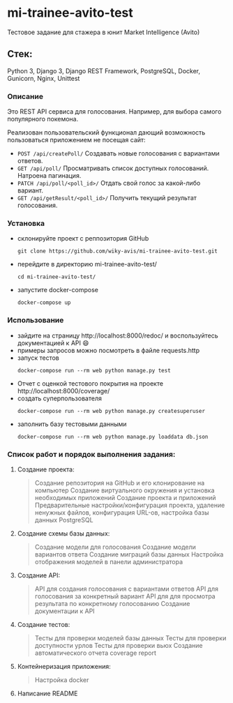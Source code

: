 # mi-trainee-avito-test
Тестовое задание для стажера в юнит Market Intelligence (Avito)

## Стек: 
Python 3, Django 3, Django REST Framework, PostgreSQL, Docker, Gunicorn, Nginx, Unittest

### Описание
Это REST API сервиса для голосования. Например, для выбора самого популярного покемона.

Реализован пользовательский функционал дающий возможность пользоваться приложением не посещая сайт:
*	`POST /api/createPoll/` Создавать новые голосования с вариантами ответов.
*	`GET /api/poll/` Просматривать список доступных голосований. Натроена пагинация.
*	`PATCH /api/poll/<poll_id>/` Отдать свой голос за какой-либо вариант.
*	`GET /api/getResult/<poll_id>/` Получить текущий результат голосования.

### Установка
- склонируйте проект с реппозитория GitHub
    ```
    git clone https://github.com/wiky-avis/mi-trainee-avito-test.git
    ```
- перейдите в директорию mi-trainee-avito-test/
    ```
    cd mi-trainee-avito-test/
    ```
- запустите docker-compose
    ```
    docker-compose up
    ```

### Использование
- зайдите на страницу http://localhost:8000/redoc/ 
и воспользуйтесь документацией к API :smile:
- примеры запросов можно посмотреть в файле requests.http
- запуск тестов
    ```
    docker-compose run --rm web python manage.py test
    ```
- Отчет с оценкой тестового покрытия на проекте http://localhost:8000/coverage/
- создать суперпользователя
    ```
    docker-compose run --rm web python manage.py createsuperuser
    ```
- заполнить базу тестовыми данными
    ```
    docker-compose run --rm web python manage.py loaddata db.json
    ```
    
### Список работ и порядок выполнения задания:
1. Создание проекта:

    > Создание репозитория на GitHub и его клонирование на компьютер
    > Создание виртуального окружения и установка необходимых приложений
    > Создание проекта и приложений
    > Предварительные настройки/конфигурация проекта, удаление ненужных файлов, конфигурация URL-ов, настройка базы данных PostgreSQL
 
 2. Создание схемы базы данных:
    
    > Создание модели для голосования
    > Создание модели вариантов ответа
    > Создание миграций базы данных
    > Настройка отображения моделей в панели администратора

3. Создание API:
    
    > API для создания голосования с вариантами ответов
    > API для голосования за конкретный вариант
    > API для для просмотра результата по конкретному голосованию
    > Создание документации к API
 
 3. Создание тестов:
    
    > Тесты для проверки моделей базы данных
    > Тесты для проверки доступности урлов
    > Тесты для проверки вьюх
    > Создание автоматического отчета coverage report

 4. Контейнеризация приложения:
    
    > Настройка docker

5. Написание README

